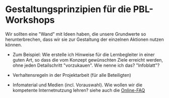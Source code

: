 # Gestaltungsprinzipien für die PBL-Workshops

Wir sollten eine "Wand" mit Ideen haben, die unsere Grundwerte so herunterbrechen, dass wir sie zur Gestaltung der einzelnen Aktionen nutzen können.

* Zum Beispiel: Wie erstelle ich Hinweise für die Lernbegleiter in einer guten Art, so dass die vom Konzept gewünschten Ziele erreicht werden, ohne jeden Detailschritt "vorzukauen". Wie nenne ich das? "Infoblatt"?

* Verhaltensregeln in der Projektarbeit (für alle Beteiligten)

* Infomaterial und Medien (incl. Vorauswahl). Wie wollen wir die kompetente Internetnutzung lehren? siehe auch die [Online-FAQ](https://faq-online-lernen.de/)
